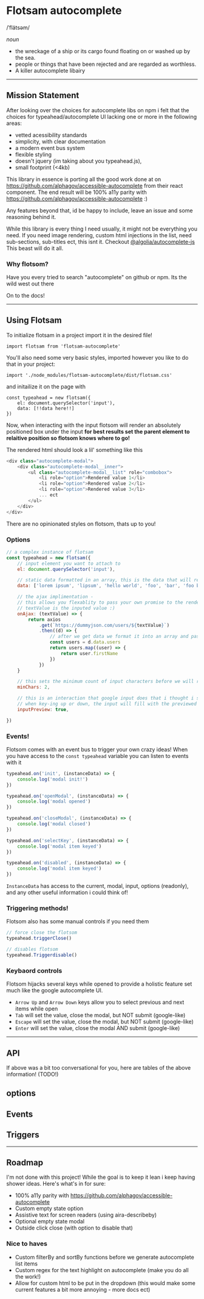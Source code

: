 # Flotsam autocomplete

/ˈflätsəm/

_noun_

-   the wreckage of a ship or its cargo found floating on or washed up by the sea.
-   people or things that have been rejected and are regarded as worthless.
-   A killer autocomplete libairy

---

## Mission Statement

After looking over the choices for autocomplete libs on npm i felt that the choices for typeahead/autocomplete UI lacking one or more in the following areas:

-   vetted acessibility standards
-   simplicity, with clear documentation
-   a modern event bus system
-   flexible styling
-   doesn't jquery (im taking about you typeahead.js),
-   small footprint (<4kb)

This library in essence is porting all the good work done at on https://github.com/alphagov/accessible-autocomplete from their react component. The end result will be 100% a11y parity with https://github.com/alphagov/accessible-autocomplete :)

Any features beyond that, id be happy to include, leave an issue and some reasoning behind it.

While this library is every thing I need usually, it might not be everything you need. If you need image rendering, custom html injections in the list, need sub-sections, sub-titles ect, this isnt it. Checkout [@algolia/autocomplete-js](https://www.npmjs.com/package/@algolia/autocomplete-js) This beast will do it all.

### Why flotsom?

Have you every tried to search "autocomplete" on github or npm. Its the wild west out there

On to the docs!

---

## Using Flotsam

To initialize flotsam in a project import it in the desired file!

```
import flotsam from 'flotsam-autocomplete'
```

You'll also need some very basic styles, imported however you like to do that in your project:

```
import './node_modules/flotsam-autocomplete/dist/flotsam.css'
```

and initailize it on the page with

```
const typeahead = new flotsam({
    el: document.querySelector('input'),
    data: [!!data here!!]
})
```

Now, when interacting with the input flotsom will render an absolutely positioned box under the input
**for best results set the parent element to relaitive position so flotsom knows where to go!**

The rendered html should look a lil' something like this

```javascript
<div class="autocomplete-modal">
    <div class="autocomplete-modal__inner">
        <ul class="autocomplete-modal__list" role="combobox">
            <li role="option">Rendered value 1</li>
            <li role="option">Rendered value 2</li>
            <li role="option">Rendered value 3</li>
            ... ect
        </ul>
    </div>
</div>
```

There are no opinionated styles on flotsom, thats up to you!

### Options

```javascript
// a complex instance of flotsam
const typeahead = new flotsam({
    // input element you want to attach to
    el: document.querySelector('input'),

    // static data formatted in an array, this is the data that will render on interaction
    data: ['lorem ipsum', 'lipsum', 'hello world', 'foo', 'bar', 'foo bar'],

    // the ajax implimentation -
    // this allows you flexablity to pass your own promise to the render function
    // textValue is the inputed value :)
    onAjax: (textValue) => {
        return axios
            .get(`https://dummyjson.com/users/${textValue}`)
            .then((d) => {
                // after we get data we format it into an array and pass it back to flotsom THANKS!
                const users = d.data.users
                return users.map((user) => {
                    return user.firstName
                })
            })
    }

    // this sets the minimum count of input characters before we will render the box
    minChars: 2,

    // this is an interaction that google input does that i thought i should include:
    // when key-ing up or down, the input will fill with the previewed string
    inputPreview: true,

})
```

### Events!

Flotsom comes with an event bus to trigger your own crazy ideas! When you have access to the `const typeahead` variable you can listen to events with it

```javascript
typeahead.on('init', (instanceData) => {
    console.log('modal init!')
})

typeahead.on('openModal', (instanceData) => {
    console.log('modal opened')
})

typeahead.on('closeModal', (instanceData) => {
    console.log('modal closed')
})

typeahead.on('selectKey', (instanceData) => {
    console.log('modal item keyed')
})

typeahead.on('disabled', (instanceData) => {
    console.log('modal item keyed')
})
```

`InstanceData` has access to the current, modal, input, options (readonly), and any other useful information i could think of!

### Triggering methods!

Flotsom also has some manual controls if you need them

```javascript
// force close the flotsom
typeahead.triggerClose()

// disables flotsom
typeahead.Triggerdisable()
```

### Keybaord controls

Flotsom hijacks several keys while opened to provide a holistic feature set much like the google autocomplete UI.

-   `Arrow Up` and `Arrow Down` keys allow you to select previous and next items while open
-   `Tab` will set the value, close the modal, but NOT submit (google-like)
-   `Escape` will set the value, close the modal, but NOT submit (google-like)
-   `Enter` will set the value, close the modal AND submit (google-like)

---

## API

If above was a bit too conversational for you, here are tables of the above information!
(TODO!)

## options

## Events

## Triggers

---

## Roadmap

I'm not done with this project! While the goal is to keep it lean i keep having shower ideas. Here's what's in for sure:

-   100% a11y parity with https://github.com/alphagov/accessible-autocomplete
-   Custom empty state option
-   Assistive text for screen readers (using aira-describeby)
-   Optional empty state modal
-   Outside click close (with option to disable that)

### Nice to haves

-   Custom filterBy and sortBy functions before we generate autocomplete list items
-   Custom regex for the text highlight on autocomplete (make you do all the work!)
-   Allow for custom html to be put in the dropdown (this would make some current features a bit more annoying - more docs ect)
